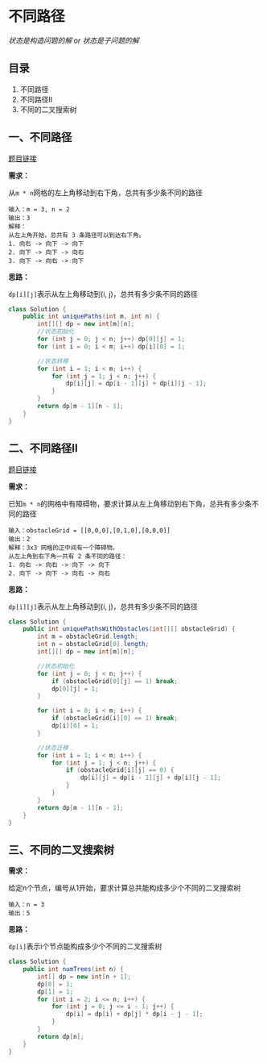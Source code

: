 # 不同路径

*状态是构造问题的解 or 状态是子问题的解*

## 目录

1. 不同路径
2. 不同路径II
3. 不同的二叉搜索树



## 一、不同路径

[题目链接](https://leetcode.cn/problems/unique-paths/)

**需求：**

从`m * n`网格的左上角移动到右下角，总共有多少条不同的路径

```
输入：m = 3, n = 2
输出：3
解释：
从左上角开始，总共有 3 条路径可以到达右下角。
1. 向右 -> 向下 -> 向下
2. 向下 -> 向下 -> 向右
3. 向下 -> 向右 -> 向下
```



**思路：**

`dp[i][j]`表示从左上角移动到(i, j)，总共有多少条不同的路径

```java
class Solution {
    public int uniquePaths(int m, int n) {
        int[][] dp = new int[m][n];
        //状态初始化
        for (int j = 0; j < n; j++) dp[0][j] = 1;
        for (int i = 0; i < m; i++) dp[i][0] = 1;

        //状态转移
        for (int i = 1; i < m; i++) {
            for (int j = 1; j < n; j++) {
                dp[i][j] = dp[i - 1][j] + dp[i][j - 1];
            }
        }
        return dp[m - 1][n - 1];
    }
}
```



## 二、不同路径II

[题目链接](https://leetcode.cn/problems/unique-paths-ii/)

**需求：**

已知`m * n`的网格中有障碍物，要求计算从左上角移动到右下角，总共有多少条不同的路径

```
输入：obstacleGrid = [[0,0,0],[0,1,0],[0,0,0]]
输出：2
解释：3x3 网格的正中间有一个障碍物。
从左上角到右下角一共有 2 条不同的路径：
1. 向右 -> 向右 -> 向下 -> 向下
2. 向下 -> 向下 -> 向右 -> 向右
```



**思路：**

`dp[i][j]`表示从左上角移动到(i, j)，总共有多少条不同的路径

```java
class Solution {
    public int uniquePathsWithObstacles(int[][] obstacleGrid) {
        int m = obstacleGrid.length;
        int n = obstacleGrid[0].length;
        int[][] dp = new int[m][n];

        //状态初始化
        for (int j = 0; j < n; j++) {
            if (obstacleGrid[0][j] == 1) break;
            dp[0][j] = 1;
        }

        for (int i = 0; i < m; i++) {
            if (obstacleGrid[i][0] == 1) break;
            dp[i][0] = 1; 
        }

        //状态迁移
        for (int i = 1; i < m; i++) {
            for (int j = 1; j < n; j++) {
                if (obstacleGrid[i][j] == 0) {
                    dp[i][j] = dp[i - 1][j] + dp[i][j - 1];
                }
            }
        }
        return dp[m - 1][n - 1];
    }
}
```



## 三、不同的二叉搜索树

**需求：**

给定n个节点，编号从1开始，要求计算总共能构成多少个不同的二叉搜索树

```
输入：n = 3
输出：5
```



**思路：**

`dp[i]`表示i个节点能构成多少个不同的二叉搜索树

```java
class Solution {
    public int numTrees(int n) {
        int[] dp = new int[n + 1];
        dp[0] = 1;
        dp[1] = 1;
        for (int i = 2; i <= n; i++) {
            for (int j = 0; j <= i - 1; j++) {
                dp[i] = dp[i] + dp[j] * dp[i - j - 1];
            }
        }
        return dp[n];
    }
}
```